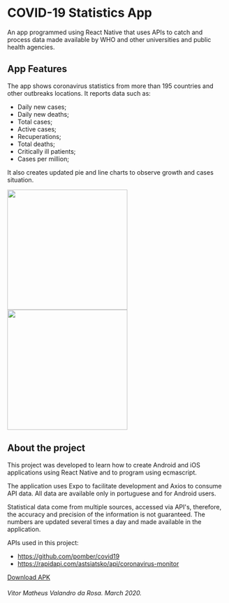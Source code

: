 # COVID-19 Statistics App

An app programmed using React Native that uses APIs to catch and process data made available by WHO and other universities and public health agencies.

## App Features

The app shows coronavirus statistics from more than 195 countries and other outbreaks locations. It reports data such as:

- Daily new cases;
- Daily new deaths;
- Total cases;
- Active cases;
- Recuperations;
- Total deaths;
- Critically ill patients;
- Cases per million;

It also creates updated pie and line charts to observe growth and cases situation.

<img src='https://user-images.githubusercontent.com/50156875/87447536-1470e080-c5d1-11ea-931d-45a888d4bf82.jpeg' width=275 heigth=450/>
<img src='https://user-images.githubusercontent.com/50156875/87447497-0ae77880-c5d1-11ea-89b7-0907df659fb8.jpeg' width=275 heigth=200/>

## About the project

This project was developed to learn how to create Android and iOS applications using React Native and to program using ecmascript.

The application uses Expo to facilitate development and Axios to consume API data. All data are available only in portuguese and for Android users.

Statistical data come from multiple sources, accessed via API's, therefore, the accuracy and precision of the information is not guaranteed.
The numbers are updated several times a day and made available in the application.

APIs used in this project:

- https://github.com/pomber/covid19
- https://rapidapi.com/astsiatsko/api/coronavirus-monitor

[Download APK](https://expo.io/artifacts/a52b36ce-d7d4-4939-a0ba-2b68ca7ede24)

###### Vitor Matheus Valandro da Rosa. March 2020.
